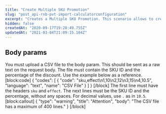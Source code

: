 ```yaml
---
title: "Create Multiple SKU Promotion"
slug: "post_api-rnb-pvt-import-calculatorconfiguration"
excerpt: "Creates a Multiple SKU Promotion. This scenario allows to create a single promotion for multiples SKUs with the Percentage Effect"
hidden: false
createdAt: "2020-09-17T19:28:49.755Z"
updatedAt: "2021-03-04T21:09:15.104Z"
---
```

## Body params
You must upload a CSV file to the body param. This should be sent as a raw text on the request body. The file must contain the SKU ID and the percentage of the discount. Use the example below as a reference. 
[block:code]
{
  "codes": [
    {
      "code": "sku,effect\n1,10\n2,12\n3,15\n4,10.5",
      "language": "text",
      "name": "CSV File"
    }
  ]
}
[/block]
The first line must have the headers `sku` and `effect`. The next lines must be the SKU ID and the percentage, without any spaces. For decimal values, use `.` as in `10.5`. 
[block:callout]
{
  "type": "warning",
  "title": "Attention",
  "body": "The CSV file has a maximum of 400 lines."
}
[/block]